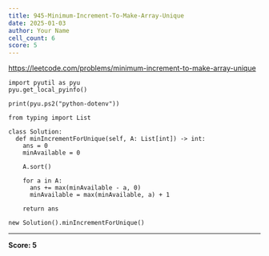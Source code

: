 ```yaml
---
title: 945-Minimum-Increment-To-Make-Array-Unique
date: 2025-01-03
author: Your Name
cell_count: 6
score: 5
---
```


https://leetcode.com/problems/minimum-increment-to-make-array-unique


```
import pyutil as pyu
pyu.get_local_pyinfo()
```


```
print(pyu.ps2("python-dotenv"))
```


```
from typing import List
```


```
class Solution:
  def minIncrementForUnique(self, A: List[int]) -> int:
    ans = 0
    minAvailable = 0

    A.sort()

    for a in A:
      ans += max(minAvailable - a, 0)
      minAvailable = max(minAvailable, a) + 1

    return ans
```


```
new Solution().minIncrementForUnique()
```


---
**Score: 5**